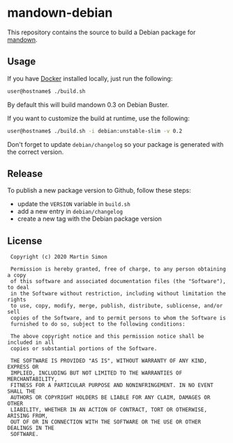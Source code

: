 # mandown-debian

This repository contains the source to build a Debian package for [mandown](https://github.com/Titor8115/mandown).

## Usage

If you have [Docker](https://www.docker.com/) installed locally, just run the following:

```bash
user@hostname$ ./build.sh
```
By default this will build mandown 0.3 on Debian Buster.

If you want to customize the build at runtime, use the following:

```bash
user@hostname$ ./build.sh -i debian:unstable-slim -v 0.2
```
Don't forget to update `debian/changelog` so your package is generated with the correct version.

## Release

To publish a new package version to Github, follow these steps:
  * update the `VERSION` variable in `build.sh`
  * add a new entry in `debian/changelog`
  * create a new tag with the Debian package version

## License

```
 Copyright (c) 2020 Martin Simon

 Permission is hereby granted, free of charge, to any person obtaining a copy
 of this software and associated documentation files (the "Software"), to deal
 in the Software without restriction, including without limitation the rights
 to use, copy, modify, merge, publish, distribute, sublicense, and/or sell
 copies of the Software, and to permit persons to whom the Software is
 furnished to do so, subject to the following conditions:

 The above copyright notice and this permission notice shall be included in all
 copies or substantial portions of the Software.

 THE SOFTWARE IS PROVIDED "AS IS", WITHOUT WARRANTY OF ANY KIND, EXPRESS OR
 IMPLIED, INCLUDING BUT NOT LIMITED TO THE WARRANTIES OF MERCHANTABILITY,
 FITNESS FOR A PARTICULAR PURPOSE AND NONINFRINGEMENT. IN NO EVENT SHALL THE
 AUTHORS OR COPYRIGHT HOLDERS BE LIABLE FOR ANY CLAIM, DAMAGES OR OTHER
 LIABILITY, WHETHER IN AN ACTION OF CONTRACT, TORT OR OTHERWISE, ARISING FROM,
 OUT OF OR IN CONNECTION WITH THE SOFTWARE OR THE USE OR OTHER DEALINGS IN THE
 SOFTWARE.
```
